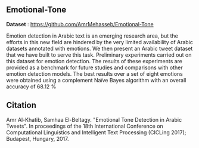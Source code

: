 ## Emotional-Tone

**Dataset** : https://github.com/AmrMehasseb/Emotional-Tone

Emotion detection in Arabic text is an emerging research area, but the efforts in this new field are hindered by the very limited availability of Arabic datasets annotated with emotions. We then present an Arabic tweet dataset that we have built to serve this task. Preliminary experiments carried out on this dataset for emotion detection. The results of these experiments are provided as a benchmark for future studies and comparisons with other emotion detection models. The best results over a set of eight emotions were obtained using a complement Naïve Bayes algorithm with an overall accuracy of 68.12 %


## Citation
Amr Al-Khatib, Samhaa El-Beltagy. "Emotional Tone Detection in Arabic Tweets". In proceedings of the 18th International Conference on Computational Linguistics and Intelligent Text Processing (CICLing 2017); Budapest, Hungary, 2017.
